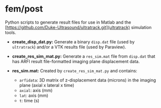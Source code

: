 fem/post
=========

Python scripts to generate result files for use in Matlab and the
[https://github.com/Duke-Ultrasound/ultratrack.git](ultratrack) simulation
tools.

 * **create_disp_dat.py:** Generate a binary ```disp.dat``` file (used by
   ```ultratrack```) and/or a VTK results file (used by Paraview).

 * **create_res_sim_mat.py:** Generate a ```res_sim.mat``` file from
   ```disp.dat``` that has ARFI result file-formatted imaging plane
   displacement data.

 * **res_sim.mat:** Created by ```create_res_sim_mat.py``` and contains:
   + ```arfidata```: 3D matrix of z-displacement data (microns) in the imaging
     plane (axial x lateral x time)
   + ```axial```: axis (mm)
   + ```lat```: axis (mm)
   + ```t```: time (s)
